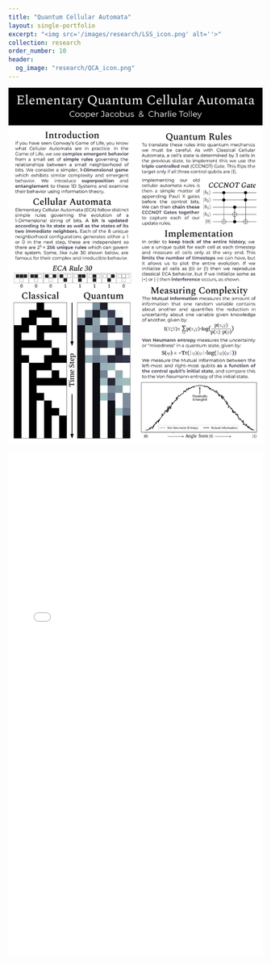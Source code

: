 ```yaml
---
title: "Quantum Cellular Automata"
layout: single-portfolio
excerpt: "<img src='/images/research/LSS_icon.png' alt=''>"
collection: research
order_number: 10
header: 
  og_image: "research/QCA_icon.png"
---
```


![QCA](/images/research/QCA_Poster.png)

<iframe src="/files/pdf/Quantum_Cellular_Automata.pdf" width="100%" height="1000" frameborder="no" border="0" marginwidth="0" marginheight="0"></iframe>
